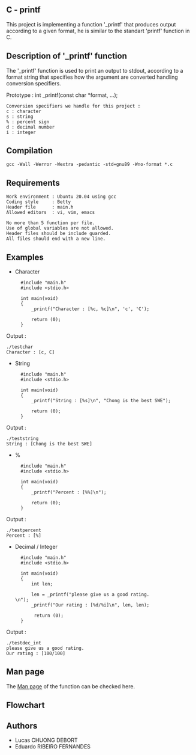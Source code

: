 
## C - printf
This project is implementing a function '_printf' that produces output according to a given format, he is similar to the standart 'printf' function in C. 


## Description of '_printf' function
The '_printf' function is used to print an output to stdout, according to a format string that specifies how the argument are converted handling conversion specifiers.

Prototype : int _printf(const char *format, ...);

    Conversion specifiers we handle for this project : 
    c : character
    s : string
    % : percent sign
    d : decimal number 
    i : integer

## Compilation
    gcc -Wall -Werror -Wextra -pedantic -std=gnu89 -Wno-format *.c


## Requirements
    Work environment : Ubuntu 20.04 using gcc
    Coding style     : Betty
    Header file      : main.h 
    Allowed editors  : vi, vim, emacs

    No more than 5 function per file.
    Use of global variables are not allowed.
    Header files should be include guarded.
    All files should end with a new line.

## Examples
* Character

        #include "main.h"
        #include <stdio.h>

        int main(void)
        {
            _printf("Character : [%c, %c]\n", 'c', 'C');

            return (0);
        }
 Output : 

    ./testchar
    Character : [c, C]

* String
        
        #include "main.h"
        #include <stdio.h>

        int main(void)
        {
            _printf("String : [%s]\n", "Chong is the best SWE");
        
            return (0);
        }
Output :

    ./teststring
    String : [Chong is the best SWE]

* %

        #include "main.h"
        #include <stdio.h>

        int main(void)
        {
            _printf("Percent : [%%]\n");

            return (0);
        }
Output :

    ./testpercent
    Percent : [%]

* Decimal / Integer

        #include "main.h"
        #include <stdio.h>

        int main(void)
        {
            int len;

            len = _printf("please give us a good rating.                                                                      \n");
            _printf("Our rating : [%d/%i]\n", len, len);

             return (0);
        }

Output :

    ./testdec_int
    please give us a good rating.
    Our rating : [100/100]


## Man page

The [Man page](https://github.com/EduardoFrs/holbertonschool-printf/blob/main/man_3_printf) of the function can be checked here.


## Flowchart
## Authors
* Lucas CHUONG DEBORT
* Eduardo RIBEIRO FERNANDES